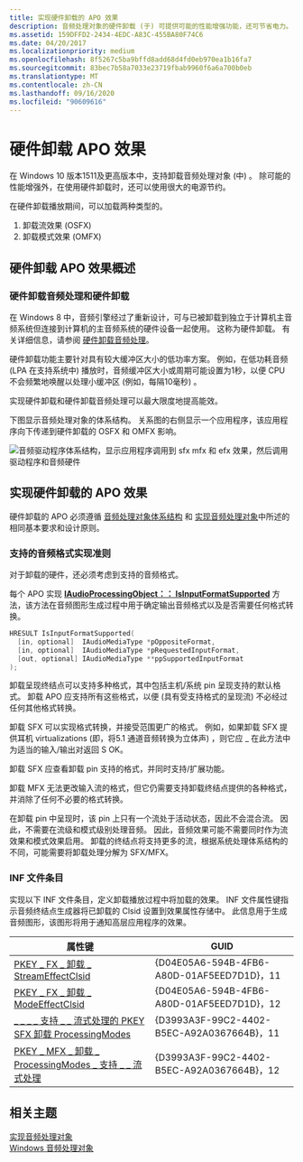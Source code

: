 ```yaml
---
title: 实现硬件卸载的 APO 效果
description: 音频处理对象的硬件卸载 (于) 可提供可能的性能增强功能，还可节省电力。
ms.assetid: 159DFFD2-2434-4EDC-A83C-455BA80F74C6
ms.date: 04/20/2017
ms.localizationpriority: medium
ms.openlocfilehash: 8f5267c5ba9bffd8add68d4fd0eb970ea1b16fa7
ms.sourcegitcommit: 83bec7b58a7033e23719fbab9960f6a6a700b0eb
ms.translationtype: MT
ms.contentlocale: zh-CN
ms.lasthandoff: 09/16/2020
ms.locfileid: "90609616"
---
```

# <a name="hardware-offloaded-apo-effects"></a>硬件卸载 APO 效果

在 Windows 10 版本1511及更高版本中，支持卸载音频处理对象 (中) 。 除可能的性能增强外，在使用硬件卸载时，还可以使用很大的电源节约。

在硬件卸载播放期间，可以加载两种类型的。

1. 卸载流效果 (OSFX) 
2. 卸载模式效果 (OMFX) 

## <a name="hardware-offloaded-apo-effects-overview"></a>硬件卸载 APO 效果概述

### <a name="hardware-offloaded-audio-processing-and-hardware-offloaded-apos"></a>硬件卸载音频处理和硬件卸载

在 Windows 8 中，音频引擎经过了重新设计，可与已被卸载到独立于计算机主音频系统但连接到计算机的主音频系统的硬件设备一起使用。 这称为硬件卸载。 有关详细信息，请参阅 [硬件卸载音频处理](hardware-offloaded-audio-processing.md)。

硬件卸载功能主要针对具有较大缓冲区大小的低功率方案。 例如，在低功耗音频 (LPA 在支持系统中) 播放时，音频缓冲区大小或周期可能设置为1秒，以便 CPU 不会频繁地唤醒以处理小缓冲区 (例如，每隔10毫秒) 。

实现硬件卸载和硬件卸载音频处理可以最大限度地提高能效。

下图显示音频处理对象的体系结构。 关系图的右侧显示一个应用程序，该应用程序向下传递到硬件卸载的 OSFX 和 OMFX 影响。

![音频驱动程序体系结构，显示应用程序调用到 sfx mfx 和 efx 效果，然后调用驱动程序和音频硬件](images/audio-hardware-offloaded-apo-overview.png)

## <a name="implementing-hardware-offloaded-apo-effects"></a>实现硬件卸载的 APO 效果

硬件卸载的 APO 必须遵循 [音频处理对象体系结构](audio-processing-object-architecture.md) 和 [实现音频处理对象](implementing-audio-processing-objects.md)中所述的相同基本要求和设计原则。

### <a name="supported-audio-format-implementation-guidelines"></a>支持的音频格式实现准则

对于卸载的硬件，还必须考虑到支持的音频格式。

每个 APO 实现 [**IAudioProcessingObject：： IsInputFormatSupported**](/windows/desktop/api/audioenginebaseapo/nf-audioenginebaseapo-iaudioprocessingobject-isinputformatsupported) 方法，该方法在音频图形生成过程中用于确定输出音频格式以及是否需要任何格式转换。

```cpp
HRESULT IsInputFormatSupported(
  [in, optional]  IAudioMediaType *pOppositeFormat,
  [in, optional]  IAudioMediaType *pRequestedInputFormat,
  [out, optional] IAudioMediaType **ppSupportedInputFormat
);
```

卸载呈现终结点可以支持多种格式，其中包括主机/系统 pin 呈现支持的默认格式。 卸载 APO 应支持所有这些格式，以便 (具有受支持格式的呈现流) 不必经过任何其他格式转换。

卸载 SFX 可以实现格式转换，并接受范围更广的格式。 例如，如果卸载 SFX 提供耳机 virtualizations (即，将5.1 通道音频转换为立体声) ，则它应 \_ 在此方法中为适当的输入/输出对返回 S OK。

卸载 SFX 应查看卸载 pin 支持的格式，并同时支持/扩展功能。

卸载 MFX 无法更改输入流的格式，但它仍需要支持卸载终结点提供的各种格式，并消除了任何不必要的格式转换。

在卸载 pin 中呈现时，该 pin 上只有一个流处于活动状态，因此不会混合流。 因此，不需要在流级和模式级别处理音频。 因此，音频效果可能不需要同时作为流效果和模式效果启用。 卸载的终结点将支持更多的流，根据系统处理体系结构的不同，可能需要将卸载处理分解为 SFX/MFX。

### <a name="inf-file-entries"></a>INF 文件条目

实现以下 INF 文件条目，定义卸载播放过程中将加载的效果。 INF 文件属性键指示音频终结点生成器将已卸载的 Clsid 设置到效果属性存储中。 此信息用于生成音频图形，该图形将用于通知高层应用程序的效果。

|属性键|GUID|
|----|----|
| [PKEY \_ FX \_ 卸载 \_ StreamEffectClsid](./pkey-fx-offload-streameffectclsid.md)                                                  | {D04E05A6-594B-4FB6-A80D-01AF5EED7D1D}，11 |
| [PKEY \_ FX \_ 卸载 \_ ModeEffectClsid](./pkey-fx-offload-modeeffectclsid.md)                                                      | {D04E05A6-594B-4FB6-A80D-01AF5EED7D1D}，12 |
| [\_ \_ \_ \_ 支持 \_ \_ 流式处理的 PKEY SFX 卸载 ProcessingModes](./pkey-sfx-offload-processingmodes-supported-for-streaming.md) | {D3993A3F-99C2-4402-B5EC-A92A0367664B}，11 |
| [PKEY \_ MFX \_ 卸载 \_ ProcessingModes \_ 支持 \_ \_ 流式处理](./pkey-mfx-offload-processingmodes-supported-for-streaming.md) | {D3993A3F-99C2-4402-B5EC-A92A0367664B}，12 |

## <a name="related-topics"></a>相关主题

[实现音频处理对象](implementing-audio-processing-objects.md)  
[Windows 音频处理对象](windows-audio-processing-objects.md)
